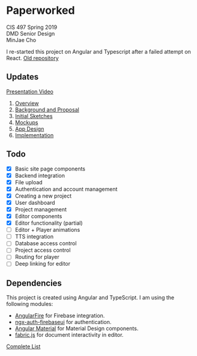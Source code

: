 # Paperworked

CIS 497 Spring 2019\
DMD Senior Design\
MinJae Cho

I re-started this project on Angular and Typescript after a failed attempt on React. [Old repository](https://github.com/minjaec/paperworked)

## Updates

[Presentation Video](https://youtu.be/5gct225FRn0)

1. [Overview](minjae.ch/blog/srproj)
1. [Background and Proposal](minjae.ch/blog/srproj-2)
1. [Initial Sketches](minjae.ch/blog/srproj-3)
1. [Mockups](minjae.ch/blog/srproj-3)
1. [App Design](minjae.ch/blog/srproj-4)
1. [Implementation](minjae.ch/blog/srproj-5)

## Todo

- [x] Basic site page components
- [x] Backend integration
- [x] File upload
- [x] Authentication and account management
- [x] Creating a new project
- [x] User dashboard
- [x] Project management
- [x] Editor components
- [x] Editor functionality (partial)
- [ ] Editor + Player animations
- [ ] TTS integration
- [ ] Database access control
- [ ] Project access control
- [ ] Routing for player
- [ ] Deep linking for editor

## Dependencies

This project is created using Angular and TypeScript. I am using the following modules:

* [AngularFire](https://github.com/angular/angularfire2) for Firebase integration.
* [ngx-auth-firebaseui](https://github.com/AnthonyNahas/ngx-auth-firebaseui) for authentication.
* [Angular Material](https://github.com/angular/material2) for Material Design components.
* [fabric.js](http://fabricjs.com/) for document interactivity in editor.

[Complete List](https://github.com/minjaec/paperworked-app/network/dependencies)




